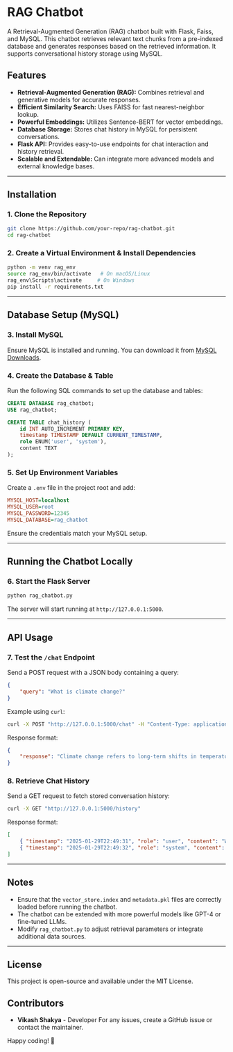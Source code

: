 # RAG Chatbot

A Retrieval-Augmented Generation (RAG) chatbot built with Flask, Faiss, and MySQL. This chatbot retrieves relevant text chunks from a pre-indexed database and generates responses based on the retrieved information. It supports conversational history storage using MySQL.

## Features
- **Retrieval-Augmented Generation (RAG):** Combines retrieval and generative models for accurate responses.
- **Efficient Similarity Search:** Uses FAISS for fast nearest-neighbor lookup.
- **Powerful Embeddings:** Utilizes Sentence-BERT for vector embeddings.
- **Database Storage:** Stores chat history in MySQL for persistent conversations.
- **Flask API:** Provides easy-to-use endpoints for chat interaction and history retrieval.
- **Scalable and Extendable:** Can integrate more advanced models and external knowledge bases.

---

## Installation

### 1. Clone the Repository
```sh
git clone https://github.com/your-repo/rag-chatbot.git
cd rag-chatbot
```

### 2. Create a Virtual Environment & Install Dependencies
```sh
python -m venv rag_env
source rag_env/bin/activate   # On macOS/Linux
rag_env\Scripts\activate     # On Windows
pip install -r requirements.txt
```

---

## Database Setup (MySQL)

### 3. Install MySQL
Ensure MySQL is installed and running. You can download it from [MySQL Downloads](https://dev.mysql.com/downloads/).

### 4. Create the Database & Table
Run the following SQL commands to set up the database and tables:
```sql
CREATE DATABASE rag_chatbot;
USE rag_chatbot;

CREATE TABLE chat_history (
    id INT AUTO_INCREMENT PRIMARY KEY,
    timestamp TIMESTAMP DEFAULT CURRENT_TIMESTAMP,
    role ENUM('user', 'system'),
    content TEXT
);
```

### 5. Set Up Environment Variables
Create a `.env` file in the project root and add:
```ini
MYSQL_HOST=localhost
MYSQL_USER=root
MYSQL_PASSWORD=12345
MYSQL_DATABASE=rag_chatbot
```
Ensure the credentials match your MySQL setup.

---

## Running the Chatbot Locally

### 6. Start the Flask Server
```sh
python rag_chatbot.py
```
The server will start running at `http://127.0.0.1:5000`.

---

## API Usage

### 7. Test the `/chat` Endpoint
Send a POST request with a JSON body containing a query:
```json
{
    "query": "What is climate change?"
}
```
Example using `curl`:
```sh
curl -X POST "http://127.0.0.1:5000/chat" -H "Content-Type: application/json" -d '{"query": "What is climate change?"}'
```
Response format:
```json
{
    "response": "Climate change refers to long-term shifts in temperature and weather patterns..."
}
```

### 8. Retrieve Chat History
Send a GET request to fetch stored conversation history:
```sh
curl -X GET "http://127.0.0.1:5000/history"
```
Response format:
```json
[
    { "timestamp": "2025-01-29T22:49:31", "role": "user", "content": "What is climate change?" },
    { "timestamp": "2025-01-29T22:49:32", "role": "system", "content": "Climate change refers to..." }
]
```

---

## Notes
- Ensure that the `vector_store.index` and `metadata.pkl` files are correctly loaded before running the chatbot.
- The chatbot can be extended with more powerful models like GPT-4 or fine-tuned LLMs.
- Modify `rag_chatbot.py` to adjust retrieval parameters or integrate additional data sources.

---

## License
This project is open-source and available under the MIT License.

## Contributors
- **Vikash Shakya** - Developer
For any issues, create a GitHub issue or contact the maintainer.

Happy coding! 🚀

